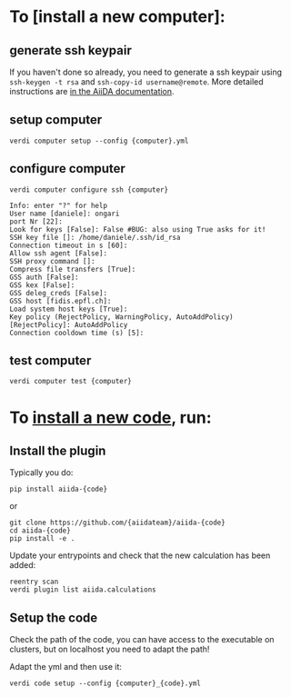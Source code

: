 # To [install a new computer]:

## generate ssh keypair

If you haven't done so already, you need to generate a ssh keypair using `ssh-keygen -t rsa` and `ssh-copy-id username@remote`.
More detailed instructions are [in the AiiDA documentation](https://aiida-core.readthedocs.io/en/latest/get_started/computers.html).

## setup computer
```
verdi computer setup --config {computer}.yml
```

## configure computer

```
verdi computer configure ssh {computer}
```

```
Info: enter "?" for help
User name [daniele]: ongari
port Nr [22]:
Look for keys [False]: False #BUG: also using True asks for it!
SSH key file []: /home/daniele/.ssh/id_rsa
Connection timeout in s [60]:
Allow ssh agent [False]:
SSH proxy command []:
Compress file transfers [True]:
GSS auth [False]:
GSS kex [False]:
GSS deleg_creds [False]:
GSS host [fidis.epfl.ch]:
Load system host keys [True]:
Key policy (RejectPolicy, WarningPolicy, AutoAddPolicy) [RejectPolicy]: AutoAddPolicy
Connection cooldown time (s) [5]:
```

## test computer

```
verdi computer test {computer}
```

# To [install a new code](https://aiida-core.readthedocs.io/en/latest/get_started/codes.html), run:

## Install the plugin
Typically you do:
```
pip install aiida-{code}
```
or
```
git clone https://github.com/{aiidateam}/aiida-{code}
cd aiida-{code}
pip install -e .
```
Update your entrypoints and check that the new calculation has been added:
```
reentry scan
verdi plugin list aiida.calculations
```

## Setup the code
Check the path of the code, you can have access to the executable on clusters, but on localhost you need to adapt the path!

Adapt the yml and then use it:
```
verdi code setup --config {computer}_{code}.yml
```
